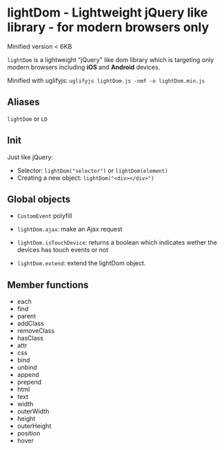 lightDom - Lightweight jQuery like library - for modern browsers only
====

Minified version < 6KB

`lightDom` is a lightweight "jQuery" like dom library which is targeting only modern browsers including __iOS__  and __Android__ devices.


Minified with uglifyjs: `uglifyjs lightDom.js -nmf -o lightDom.min.js`


## Aliases

`lightDom` or `LD`

## Init

Just like jQuery:
 * Selector: `lightDom("selector")` or `lightDom(element)`
 * Creating a new object: `lightDom("<div></div>")`

## Global objects

* `CustomEvent` polyfill

* `lightDom.ajax`: make an Ajax request
* `lightDom.isTouchDevice`: returns a boolean which indicates wether the devices has touch events or not
* `lightDom.extend`: extend the lightDom object.

## Member functions

* each
* find
* parent
* addClass
* removeClass
* hasClass
* attr
* css
* bind
* unbind
* append
* prepend
* html
* text
* width
* outerWidth
* height
* outerHeight
* position
* hover
